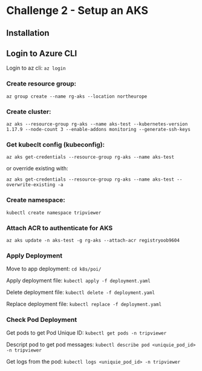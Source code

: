 # Challenge 2 - Setup an AKS

## Installation

## Login to Azure CLI

Login to az cli: `az login`

### Create resource group:

`az group create --name rg-aks --location northeurope`

### Create cluster:

`az aks --resource-group rg-aks --name aks-test --kubernetes-version 1.17.9 --node-count 3 --enable-addons monitoring --generate-ssh-keys`

### Get kubeclt config (kubeconfig):

`az aks get-credentials --resource-group rg-aks --name aks-test `

or override existing with:

`az aks get-credentials --resource-group rg-aks --name aks-test --overwrite-existing -a`

### Create namespace:

`kubectl create namespace tripviewer`

### Attach ACR to authenticate for AKS

`az aks update -n aks-test -g rg-aks --attach-acr registryoob9604`

### Apply Deployment

Move to app deployment: `cd k8s/poi/`

Apply deployment file: `kubectl apply -f deployment.yaml`

Delete deployment file: `kubectl delete -f deployment.yaml`

Replace deployment file: `kubectl replace -f deployment.yaml`

### Check Pod Deployment

Get pods to get Pod Unique ID: `kubectl get pods -n tripviewer`

Descript pod to get pod messages: `kubectl describe pod <uniquie_pod_id> -n tripviewer`

Get logs from the pod: `kubectl logs <uniquie_pod_id> -n tripviewer`

